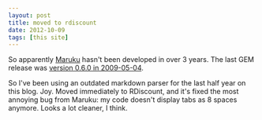 ```yaml
---
layout: post
title: moved to rdiscount
date: 2012-10-09
tags: [this site]
---
```


<p>
	So apparently <a href="http://maruku.rubyforge.org/changelog.html#stable">Maruku</a> hasn't been developed in over 3 years. The last GEM release was <a href="http://maruku.rubyforge.org/changelog.html#stable">version 0.6.0 in 2009-05-04</a>. 
</p>

<p>
	So I've been using an outdated markdown parser for the last half year on this blog. Joy. Moved immediately to RDiscount, and it's fixed the most annoying bug from Maruku: my code doesn't display tabs as 8 spaces anymore. Looks a lot cleaner, I think.
</p>